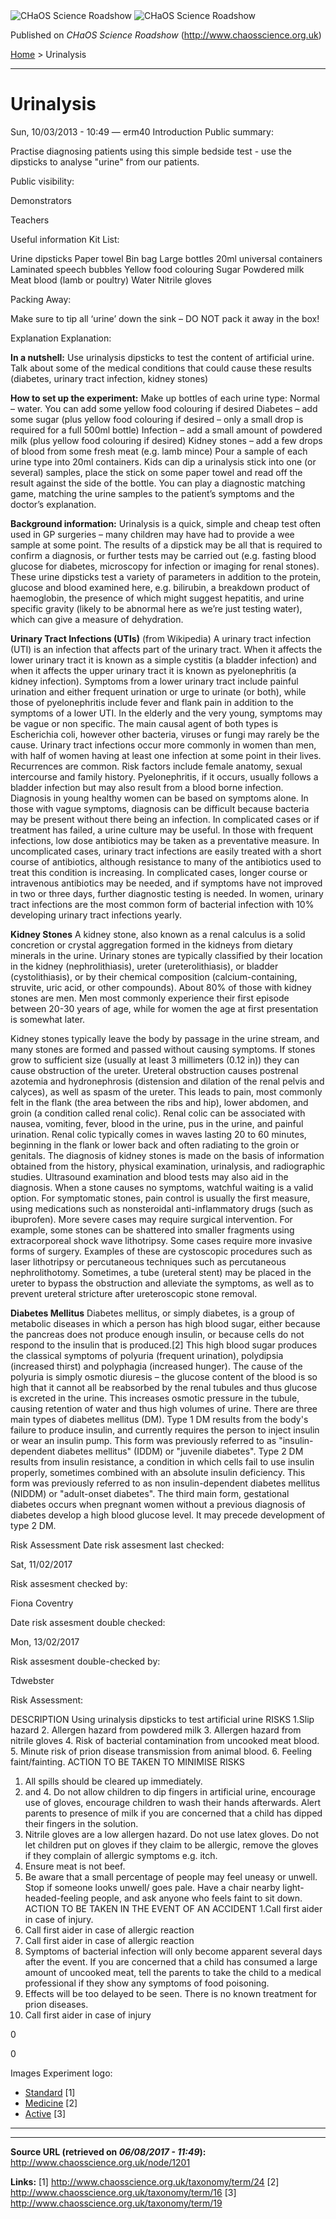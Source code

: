 <img src="http://www.chaosscience.org.uk/sites/default/files/garland_logo.png" alt="CHaOS Science Roadshow" id="logo" class="print-logo" />

<img src="http://www.chaosscience.org.uk/sites/default/files/garland_logo.png" alt="CHaOS Science Roadshow" id="logo" class="print-logo" />

Published on *CHaOS Science Roadshow* (<http://www.chaosscience.org.uk>)

[Home](http://www.chaosscience.org.uk/) &gt; Urinalysis

------------------------------------------------------------------------

Urinalysis
==========

<span class="submitted">Sun, 10/03/2013 - 10:49 — erm40</span>
Introduction
Public summary: 

Practise diagnosing patients using this simple bedside test - use the dipsticks to analyse "urine" from our patients.

Public visibility: 

Demonstrators

Teachers

Useful information
Kit List: 

Urine dipsticks
Paper towel
Bin bag
Large bottles
20ml universal containers
Laminated speech bubbles
Yellow food colouring
Sugar
Powdered milk
Meat blood (lamb or poultry)
Water
Nitrile gloves

Packing Away: 

Make sure to tip all ‘urine’ down the sink – DO NOT pack it away in the box!

Explanation
Explanation: 

**In a nutshell:**
Use urinalysis dipsticks to test the content of artificial urine. Talk about some of the medical conditions that could cause these results (diabetes, urinary tract infection, kidney stones)

**How to set up the experiment:**
Make up bottles of each urine type:
Normal – water. You can add some yellow food colouring if desired
Diabetes – add some sugar (plus yellow food colouring if desired – only a small drop is required for a full 500ml bottle)
Infection – add a small amount of powdered milk (plus yellow food colouring if desired)
Kidney stones – add a few drops of blood from some fresh meat (e.g. lamb mince)
Pour a sample of each urine type into 20ml containers.
Kids can dip a urinalysis stick into one (or several) samples, place the stick on some paper towel and read off the result against the side of the bottle. You can play a diagnostic matching game, matching the urine samples to the patient’s symptoms and the doctor’s explanation.

**Background information:**
Urinalysis is a quick, simple and cheap test often used in GP surgeries – many children may have had to provide a wee sample at some point. The results of a dipstick may be all that is required to confirm a diagnosis, or further tests may be carried out (e.g. fasting blood glucose for diabetes, microscopy for infection or imaging for renal stones).
These urine dipsticks test a variety of parameters in addition to the protein, glucose and blood examined here, e.g. bilirubin, a breakdown product of haemoglobin, the presence of which might suggest hepatitis, and urine specific gravity (likely to be abnormal here as we’re just testing water), which can give a measure of dehydration.

**Urinary Tract Infections (UTIs)** (from Wikipedia)
A urinary tract infection (UTI) is an infection that affects part of the urinary tract. When it affects the lower urinary tract it is known as a simple cystitis (a bladder infection) and when it affects the upper urinary tract it is known as pyelonephritis (a kidney infection). Symptoms from a lower urinary tract include painful urination and either frequent urination or urge to urinate (or both), while those of pyelonephritis include fever and flank pain in addition to the symptoms of a lower UTI. In the elderly and the very young, symptoms may be vague or non specific. The main causal agent of both types is Escherichia coli, however other bacteria, viruses or fungi may rarely be the cause.
Urinary tract infections occur more commonly in women than men, with half of women having at least one infection at some point in their lives. Recurrences are common. Risk factors include female anatomy, sexual intercourse and family history. Pyelonephritis, if it occurs, usually follows a bladder infection but may also result from a blood borne infection. Diagnosis in young healthy women can be based on symptoms alone. In those with vague symptoms, diagnosis can be difficult because bacteria may be present without there being an infection. In complicated cases or if treatment has failed, a urine culture may be useful. In those with frequent infections, low dose antibiotics may be taken as a preventative measure.
In uncomplicated cases, urinary tract infections are easily treated with a short course of antibiotics, although resistance to many of the antibiotics used to treat this condition is increasing. In complicated cases, longer course or intravenous antibiotics may be needed, and if symptoms have not improved in two or three days, further diagnostic testing is needed. In women, urinary tract infections are the most common form of bacterial infection with 10% developing urinary tract infections yearly.

**Kidney Stones**
A kidney stone, also known as a renal calculus is a solid concretion or crystal aggregation formed in the kidneys from dietary minerals in the urine.
Urinary stones are typically classified by their location in the kidney (nephrolithiasis), ureter (ureterolithiasis), or bladder (cystolithiasis), or by their chemical composition (calcium-containing, struvite, uric acid, or other compounds). About 80% of those with kidney stones are men. Men most commonly experience their first episode between 20-30 years of age, while for women the age at first presentation is somewhat later.

Kidney stones typically leave the body by passage in the urine stream, and many stones are formed and passed without causing symptoms. If stones grow to sufficient size (usually at least 3 millimeters (0.12 in)) they can cause obstruction of the ureter. Ureteral obstruction causes postrenal azotemia and hydronephrosis (distension and dilation of the renal pelvis and calyces), as well as spasm of the ureter. This leads to pain, most commonly felt in the flank (the area between the ribs and hip), lower abdomen, and groin (a condition called renal colic). Renal colic can be associated with nausea, vomiting, fever, blood in the urine, pus in the urine, and painful urination. Renal colic typically comes in waves lasting 20 to 60 minutes, beginning in the flank or lower back and often radiating to the groin or genitals. The diagnosis of kidney stones is made on the basis of information obtained from the history, physical examination, urinalysis, and radiographic studies. Ultrasound examination and blood tests may also aid in the diagnosis.
When a stone causes no symptoms, watchful waiting is a valid option. For symptomatic stones, pain control is usually the first measure, using medications such as nonsteroidal anti-inflammatory drugs (such as ibuprofen). More severe cases may require surgical intervention. For example, some stones can be shattered into smaller fragments using extracorporeal shock wave lithotripsy. Some cases require more invasive forms of surgery. Examples of these are cystoscopic procedures such as laser lithotripsy or percutaneous techniques such as percutaneous nephrolithotomy. Sometimes, a tube (ureteral stent) may be placed in the ureter to bypass the obstruction and alleviate the symptoms, as well as to prevent ureteral stricture after ureteroscopic stone removal.

**Diabetes Mellitus**
Diabetes mellitus, or simply diabetes, is a group of metabolic diseases in which a person has high blood sugar, either because the pancreas does not produce enough insulin, or because cells do not respond to the insulin that is produced.\[2\] This high blood sugar produces the classical symptoms of polyuria (frequent urination), polydipsia (increased thirst) and polyphagia (increased hunger). The cause of the polyuria is simply osmotic diuresis – the glucose content of the blood is so high that it cannot all be reabsorbed by the renal tubules and thus glucose is excreted in the urine. This increases osmotic pressure in the tubule, causing retention of water and thus high volumes of urine.
There are three main types of diabetes mellitus (DM).
Type 1 DM results from the body's failure to produce insulin, and currently requires the person to inject insulin or wear an insulin pump. This form was previously referred to as "insulin-dependent diabetes mellitus" (IDDM) or "juvenile diabetes".
Type 2 DM results from insulin resistance, a condition in which cells fail to use insulin properly, sometimes combined with an absolute insulin deficiency. This form was previously referred to as non insulin-dependent diabetes mellitus (NIDDM) or "adult-onset diabetes".
The third main form, gestational diabetes occurs when pregnant women without a previous diagnosis of diabetes develop a high blood glucose level. It may precede development of type 2 DM.

Risk Assessment
Date risk assesment last checked: 

<span class="date-display-single">Sat, 11/02/2017</span>

Risk assesment checked by: 

Fiona Coventry

Date risk assesment double checked: 

<span class="date-display-single">Mon, 13/02/2017</span>

Risk assesment double-checked by: 

Tdwebster

Risk Assessment: 

DESCRIPTION Using urinalysis dipsticks to test artificial urine
RISKS
1.Slip hazard
2. Allergen hazard from powdered milk
3. Allergen hazard from nitrile gloves
4. Risk of bacterial contamination from uncooked meat blood.
5. Minute risk of prion disease transmission from animal blood.
6. Feeling faint/fainting.
ACTION TO BE TAKEN TO MINIMISE RISKS
1. All spills should be cleared up immediately.
2. and 4. Do not allow children to dip fingers in artificial urine, encourage use of gloves, encourage children to wash their hands afterwards. Alert parents to presence of milk if you are concerned that a child has dipped their fingers in the solution.
3. Nitrile gloves are a low allergen hazard. Do not use latex gloves. Do not let children put on gloves if they claim to be allergic, remove the gloves if they complain of allergic symptoms e.g. itch.
5. Ensure meat is not beef.
6. Be aware that a small percentage of people may feel uneasy or unwell. Stop if someone looks unwell/ goes pale. Have a chair nearby light-headed-feeling people, and ask anyone who feels faint to sit down.
ACTION TO BE TAKEN IN THE EVENT OF AN ACCIDENT
1.Call first aider in case of injury.
2. Call first aider in case of allergic reaction
3. Call first aider in case of allergic reaction
4. Symptoms of bacterial infection will only become apparent several days after the event. If you are concerned that a child has consumed a large amount of uncooked meat, tell the parents to take the child to a medical professional if they show any symptoms of food poisoning.
5. Effects will be too delayed to be seen. There is no known treatment for prion diseases.
6. Call first aider in case of injury

0

0

Images
Experiment logo: 


-   [Standard](http://www.chaosscience.org.uk/taxonomy/term/24 "A standard CHaOS experiment, useable for all hands-on events.") <span class="print-footnote">\[1\]</span>
-   [Medicine](http://www.chaosscience.org.uk/taxonomy/term/16) <span class="print-footnote">\[2\]</span>
-   [Active](http://www.chaosscience.org.uk/taxonomy/term/19 "Experiment has working equipment at the time of last update, and is available for events.") <span class="print-footnote">\[3\]</span>

****

------------------------------------------------------------------------

**Source URL (retrieved on *06/08/2017 - 11:49*):** <http://www.chaosscience.org.uk/node/1201>

**Links:**
\[1\] http://www.chaosscience.org.uk/taxonomy/term/24
\[2\] http://www.chaosscience.org.uk/taxonomy/term/16
\[3\] http://www.chaosscience.org.uk/taxonomy/term/19

